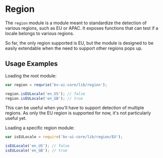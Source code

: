 # Region

The `region` module is a module meant to standardize the detection of various
regions, such as EU or APAC. It exposes functions that can test if a locale
belongs to various regions.

So far, the only region supported is EU, but the module is designed to be
easily extendable when the need to support other regions pops up.

## Usage Examples

Loading the root module:
```javascript
var region = requrie('bv-ui-core/lib/region');

region.isEULocale('en_US'); // false
region.isEULocale('en_GB'); // true
```
This can be useful when you'll have to support detection of multiple regions.
As only the EU region is supported for now, it's not particularly useful yet.

Loading a specific region module:
```javascript
var isEULocale = require('bv-ui-core/lib/region/EU');

isEULocale('en_US'); // false
isEULocale('en_GB'); // true
```
